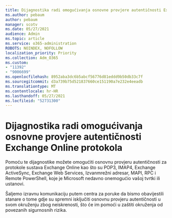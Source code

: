 ```yaml
---
title: Dijagnostika radi omogućivanja osnovne provjere autentičnosti Exchange Online protokola
ms.author: pebaum
author: pebaum
manager: scotv
ms.date: 05/27/2021
audience: Admin
ms.topic: article
ms.service: o365-administration
ROBOTS: NOINDEX, NOFOLLOW
localization_priority: Priority
ms.collection: Adm_O365
ms.custom:
- "11392"
- "9006699"
ms.openlocfilehash: 8952aba3dc6b5abcf56776d81eddd9b50db33c7f
ms.sourcegitcommit: d3a739b75d521837660ce151190a7e232e4eeadb
ms.translationtype: MT
ms.contentlocale: hr-HR
ms.lasthandoff: 05/27/2021
ms.locfileid: "52731300"
---
```

# <a name="diagnostic-to-enable-basic-authentication-for-exchange-online-protocols"></a>Dijagnostika radi omogućivanja osnovne provjere autentičnosti Exchange Online protokola

Pomoću te dijagnostike možete omogućiti osnovnu provjeru autentičnosti za protokole sustava Exchange Online kao što su POP3, IMAP4, Exchange ActiveSync, Exchange Web Services, Izvanmrežni adresar, MAPI, RPC i Remote PowerShell, koje je Microsoft nedavno onemogućio vašoj tvrtki ili ustanovi. 

Šaljemo izravnu komunikaciju putem centra za poruke da bismo obavijestili stanare o tome gdje su spremni isključiti osnovnu provjeru autentičnosti u svom okruženju zbog neiskrenosti, što će im pomoći u zaštiti okruženja od povezanih sigurnosnih rizika.